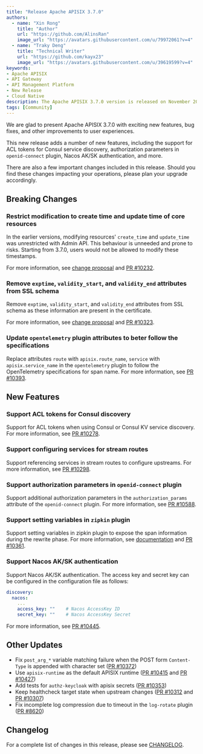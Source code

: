 ```yaml
---
title: "Release Apache APISIX 3.7.0"
authors:
  - name: "Xin Rong"
    title: "Author"
    url: "https://github.com/AlinsRan"
    image_url: "https://avatars.githubusercontent.com/u/79972061?v=4"
  - name: "Traky Deng"
    title: "Technical Writer"
    url: "https://github.com/kayx23"
    image_url: "https://avatars.githubusercontent.com/u/39619599?v=4"
keywords:
- Apache APISIX
- API Gateway
- API Management Platform
- New Release
- Cloud Native
description: The Apache APISIX 3.7.0 version is released on November 20, 2023. This release includes a few breaking changes, new features, and bug fixes.
tags: [Community]
---
```


We are glad to present Apache APISIX 3.7.0 with exciting new features, bug fixes, and other improvements to user experiences.

<!--truncate-->

This new release adds a number of new features, including the support for ACL tokens for Consul service discovery, authorization parameters in `openid-connect` plugin, Nacos AK/SK authentication, and more.

There are also a few important changes included in this release. Should you find these changes impacting your operations, please plan your upgrade accordingly.

## Breaking Changes

### Restrict modification to create time and update time of core resources

In the earlier versions, modifying resources' `create_time` and `update_time` was unrestricted with Admin API. This behaviour is unneeded and prone to risks. Starting from 3.7.0, users would not be allowed to modify these timestamps.

For more information, see [change proposal](https://lists.apache.org/thread/968kp7hd6zcg7ty2clomkbshmd53v71d) and [PR #10232](https://github.com/apache/apisix/pull/10232).

### Remove `exptime`, `validity_start`, and `validity_end` attributes from SSL schema

Remove `exptime`, `validity_start`, and `validity_end` attributes from SSL schema as these information are present in the certificate.

For more information, see [change proposal](https://lists.apache.org/thread/8l4h8f6wcv482s0b7vt17do5z3g1y3o3) and [PR #10323](https://github.com/apache/apisix/pull/10323).

### Update `opentelemetry` plugin attributes to beter follow the specifications

Replace attributes `route` with `apisix.route_name`, `service` with `apisix.service_name` in the `opentelemetry` plugin to follow the OpenTelemetry specifications for span name. For more information, see [PR #10393](https://github.com/apache/apisix/pull/10393).

## New Features

### Support ACL tokens for Consul discovery

Support for ACL tokens when using Consul or Consul KV service discovery. For more information, see [PR #10278](https://github.com/apache/apisix/pull/10278).

### Support configuring services for stream routes

Support referencing services in stream routes to configure upstreams. For more information, see [PR #10298](https://github.com/apache/apisix/pull/10298).

### Support authorization parameters in `openid-connect` plugin

Support additional authorization parameters in the `authorization_params` attribute of the `openid-connect` plugin. For more information, see [PR #10588](https://github.com/apache/apisix/pull/10588).

### Support setting variables in `zipkin` plugin

Support setting variables in zipkin plugin to expose the span information during the rewrite phase. For more information, see [documentation](https://github.com/wizhuo/apisix/blob/master/docs/en/latest/plugins/zipkin.md#variables) and [PR #10361](https://github.com/apache/apisix/pull/10361).

### Support Nacos AK/SK authentication

Support Nacos AK/SK authentication. The access key and secret key can be configured in the configuration file as follows:

```yaml title="config.yaml"
discovery:
  nacos:
    ...
    access_key: ""    # Nacos AccessKey ID
    secret_key: ""    # Nacos AccessKey Secret
```

For more information, see [PR #10445](https://github.com/apache/apisix/pull/10445).

## Other Updates

- Fix `post_arg_*` variable matching failure when the POST form `Content-Type` is appended with character set ([PR #10372](https://github.com/apache/apisix/pull/10372))
- Use `apisix-runtime` as the default APISIX runtime ([PR #10415](https://github.com/apache/apisix/pull/10415) and [PR #10427](https://github.com/apache/apisix/pull/10427))
- Add tests for `authz-keycloak` with apisix secrets ([PR #10353](https://github.com/apache/apisix/pull/10353))
- Keep healthcheck target state when upstream changes ([PR #10312](https://github.com/apache/apisix/pull/10312) and [PR #10307](https://github.com/apache/apisix/pull/10307))
- Fix incomplete log compression due to timeout in the `log-rotate` plugin  ([PR #8620](https://github.com/apache/apisix/pull/8620))

## Changelog

For a complete list of changes in this release, please see [CHANGELOG](https://github.com/apache/apisix/blob/master/CHANGELOG.md#370).
